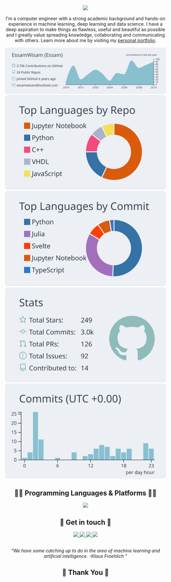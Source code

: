<div align='center'>
  
![](https://capsule-render.vercel.app/api?type=waving&height=200&text=Hello,%20I'm%20Essam!&fontAlign=40&fontAlignY=40&color=0:0F0FF0,100:207068&fontColor=ffffff)

  </div>
  <p align='center'> I'm a computer engineer with a strong academic background and hands-on experience in machine learning, deep learning and data science. I have a deep aspiration to make things as flawless, useful and beautiful as possible and I greatly value spreading knowledge, collaborating and communicating with others. Learn more about me by visiting my <a href="https://essamwisam.pages.dev/">personal portfolio</a>.
   </p>

<div align='center'>
  
  <picture>
  <source media="(prefers-color-scheme: dark)" srcset="https://raw.githubusercontent.com/EssamWisam/temp/master/profile-summary-card-output/github_dark/0-profile-details.svg">
  <img alt="Text changing depending on mode. Light: 'So light!' Dark: 'So dark!'" src="https://raw.githubusercontent.com/EssamWisam/temp/master/profile-summary-card-output/nord_bright/0-profile-details.svg">
</picture>

  <picture>
  <source media="(prefers-color-scheme: dark)" srcset="https://raw.githubusercontent.com/EssamWisam/temp/master/profile-summary-card-output/github_dark/1-repos-per-language.svg">
  <img alt="Text changing depending on mode. Light: 'So light!' Dark: 'So dark!'" src="https://raw.githubusercontent.com/EssamWisam/temp/master/profile-summary-card-output/nord_bright/1-repos-per-language.svg">
</picture>

  <picture>
  <source media="(prefers-color-scheme: dark)" srcset="https://raw.githubusercontent.com/EssamWisam/temp/master/profile-summary-card-output/github_dark/2-most-commit-language.svg">
  <img alt="Text changing depending on mode. Light: 'So light!' Dark: 'So dark!'" src="https://raw.githubusercontent.com/EssamWisam/temp/master/profile-summary-card-output/nord_bright/2-most-commit-language.svg">
</picture>

  <picture>
  <source media="(prefers-color-scheme: dark)" srcset="https://raw.githubusercontent.com/EssamWisam/temp/master/profile-summary-card-output/github_dark/3-stats.svg">
  <img alt="Text changing depending on mode. Light: 'So light!' Dark: 'So dark!'" src="https://raw.githubusercontent.com/EssamWisam/temp/master/profile-summary-card-output/nord_bright/3-stats.svg">
</picture>

  <picture>
  <source media="(prefers-color-scheme: dark)" srcset="https://raw.githubusercontent.com/EssamWisam/temp/master/profile-summary-card-output/github_dark/4-productive-time.svg">
  <img alt="Text changing depending on mode. Light: 'So light!' Dark: 'So dark!'" src="https://raw.githubusercontent.com/EssamWisam/temp/master/profile-summary-card-output/nord_bright/4-productive-time.svg">
</picture>

</div>



<div align='center'>
    <h2> 👨‍💻 Programming Languages & Platforms 👩‍💻 </h2>
     <a href="https://skillicons.dev/"><img src="https://skillicons.dev/icons?i=python,julia,ts,js,react,html,sass,cpp,octave,r"/></a>
</div>



  <div align='center'>
   <h2> 💬 Get in touch 💬 </h2>
  <a href="https://twitter.com/essam_wisam"> 
  <img src="https://skillicons.dev/icons?i=twitter"/>
  </a>
    <a href="https://www.linkedin.com/in/essamwisam/"> 
  <img src="https://skillicons.dev/icons?i=linkedin"/>
        </a>
      <a href=""> 
  <img src="https://skillicons.dev/icons?i=discord"/>
          </a>
         <a href="https://stackoverflow.com/users/13076747/essam"> 
  <img src="https://skillicons.dev/icons?i=stackoverflow"/>
             </a>
  </div>



  </div>
<br>
<p align='center'><i > "We have some catching up to do in the area of machine learning and artificial intelligence. -Klaus Froehlich
" </i></p>
  
  
  <div align='center'>
   <h2> 💖 Thank You 💖 </h2>

  </div>



